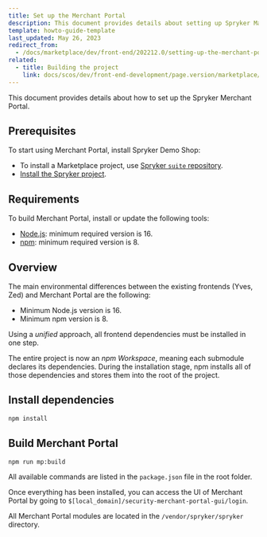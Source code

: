 ```yaml
---
title: Set up the Merchant Portal
description: This document provides details about setting up Spryker Marketplace project.
template: howto-guide-template
last_updated: May 26, 2023
redirect_from:
  - /docs/marketplace/dev/front-end/202212.0/setting-up-the-merchant-portal.html
related:
  - title: Building the project
    link: docs/scos/dev/front-end-development/page.version/marketplace/building-the-merchant-portal-frontend.html
---
```


This document provides details about how to set up the Spryker Merchant Portal.

## Prerequisites

To start using Merchant Portal, install Spryker Demo Shop:

* To install a Marketplace project, use [Spryker `suite` repository](https://github.com/spryker-shop/suite).  
* [Install the Spryker project](/docs/dg/dev/set-up-spryker-locally/set-up-spryker-locally.html).


## Requirements

To build Merchant Portal, install or update the following tools:
- [Node.js](https://nodejs.org/en/download/): minimum required version is 16.
- [npm](https://docs.npmjs.com/downloading-and-installing-node-js-and-npm/): minimum required version is 8.

## Overview

The main environmental differences between the existing frontends (Yves, Zed) and Merchant Portal are the following:  
- Minimum Node.js version is 16.
- Minimum npm version is 8.

Using a *unified* approach, all frontend dependencies must be installed in one step.

The entire project is now an *npm Workspace*, meaning each submodule declares its dependencies. During the installation stage, npm installs all of those dependencies and stores them into the root of the project.

## Install dependencies

```bash
npm install
```

## Build Merchant Portal

```bash
npm run mp:build
```

All available commands are listed in the `package.json` file in the root folder.

Once everything has been installed, you can access the UI of Merchant Portal by going to `$[local_domain]/security-merchant-portal-gui/login`.

All Merchant Portal modules are located in the `/vendor/spryker/spryker` directory.
